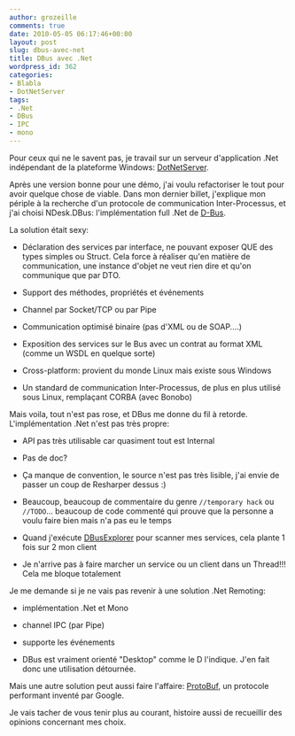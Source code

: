 ```yaml
---
author: grozeille
comments: true
date: 2010-05-05 06:17:46+00:00
layout: post
slug: dbus-avec-net
title: DBus avec .Net
wordpress_id: 362
categories:
- Blabla
- DotNetServer
tags:
- .Net
- DBus
- IPC
- mono
---
```


Pour ceux qui ne le savent pas, je travail sur un serveur d'application .Net indépendant de la plateforme Windows: [DotNetServer](http://grozeille.com/2010/02/28/dotnetserver/).

Après une version bonne pour une démo, j'ai voulu refactoriser le tout pour avoir quelque chose de viable.
Dans mon dernier billet, j'explique mon périple à la recherche d'un protocole de communication Inter-Processus, et j'ai choisi NDesk.DBus: l'implémentation full .Net de [D-Bus](http://en.wikipedia.org/wiki/D-Bus).

La solution était sexy:




  * Déclaration des services par interface, ne pouvant exposer QUE des types simples ou Struct. Cela force à réaliser qu'en matière de communication, une instance d'objet ne veut rien dire et qu'on communique que par DTO.


  * Support des méthodes, propriétés et événements


  * Channel par Socket/TCP ou par Pipe


  * Communication optimisé binaire (pas d'XML ou de SOAP....)


  * Exposition des services sur le Bus avec un contrat au format XML (comme un WSDL en quelque sorte)


  * Cross-platform: provient du monde Linux mais existe sous Windows


  * Un standard de communication Inter-Processus, de plus en plus utilisé sous Linux, remplaçant CORBA (avec Bonobo)


Mais voila, tout n'est pas rose, et DBus me donne du fil à retorde.
L'implémentation .Net n'est pas très propre:


  * API pas très utilisable car quasiment tout est Internal


  * Pas de doc?


  * Ça manque de convention, le source n'est pas très lisible, j'ai envie de passer un coup de Resharper dessus :)


  * Beaucoup, beaucoup de commentaire du genre `//temporary hack` ou `//TODO`... beaucoup de code commenté qui prouve que la personne a voulu faire bien mais n'a pas eu le temps


  * Quand j'exécute [DBusExplorer](http://www.ndesk.org/DBusExplorer) pour scanner mes services, cela plante 1 fois sur 2 mon client


  * Je n'arrive pas à faire marcher un service ou un client dans un Thread!!! Cela me bloque totalement


Je me demande si je ne vais pas revenir à une solution .Net Remoting:


  * implémentation .Net et Mono


  * channel IPC (par Pipe)


  * supporte les événements


  * DBus est vraiment orienté "Desktop" comme le D l'indique. J'en fait donc une utilisation détournée.


Mais une autre solution peut aussi faire l'affaire: [ProtoBuf](http://code.google.com/p/protobuf-net/wiki/Performance), un protocole performant inventé par Google.

Je vais tacher de vous tenir plus au courant, histoire aussi de recueillir des opinions concernant mes choix.
